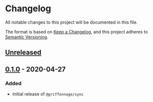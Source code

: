 # Changelog
All notable changes to this project will be documented in this file.

The format is based on [Keep a Changelog](https://keepachangelog.com/en/1.0.0/),
and this project adheres to [Semantic Versioning](https://semver.org/spec/v2.0.0.html).

## [Unreleased]

## [0.1.0] - 2020-04-27
### Added
- Initial release of `@griffonnage/sync`

[Unreleased]: https://github.com/griffonnage/griffonnage-sync/compare/0.1.0...HEAD
[0.1.0]: https://github.com/griffonnage/griffonnage-sync/releases/tag/0.1.0